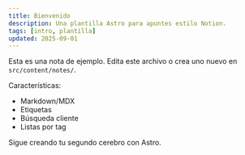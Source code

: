```yaml
---
title: Bienvenido
description: Una plantilla Astro para apuntes estilo Notion.
tags: [intro, plantilla]
updated: 2025-09-01
---
```


Esta es una nota de ejemplo. Edita este archivo o crea uno nuevo en `src/content/notes/`.

Características:

- Markdown/MDX
- Etiquetas
- Búsqueda cliente
- Listas por tag

Sigue creando tu segundo cerebro con Astro.
